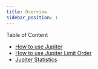 ```yaml
---
title: Overview
sidebar_position: 1
---
```


Table of Content

- [How to use Jupiter](/how-to-use.md)
- [How to use Jupiter Limit Order](/limit-order-guide.md)
- [Jupiter Statistics](/stats.md)